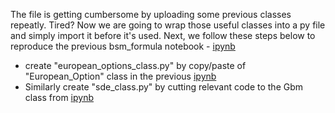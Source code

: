 The file is getting cumbersome by uploading some previous classes repeatly. 
Tired? Now we are going to wrap those useful classes into a py file and simply import it before it's used.
Next, we follow these steps below to reproduce 
the previous bsm_formula notebook - [ipynb](../src/bsm_formula_v01.ipynb)

- create "european_options_class.py" by copy/paste of "European_Option" class in the previous 
[ipynb](../src/european_options_class.ipynb)
- Similarly create "sde_class.py" by cutting relevant code to the Gbm class from [ipynb](../src/bsm_formula_v01.ipynb)
